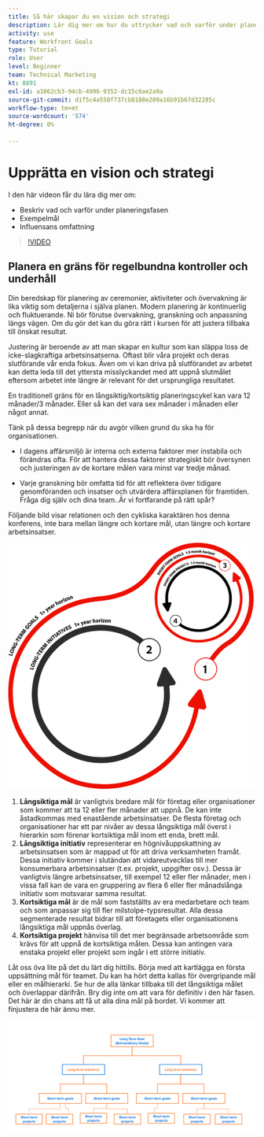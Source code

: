 ```yaml
---
title: Så här skapar du en vision och strategi
description: Lär dig mer om hur du uttrycker vad och varför under planeringsfasen, exempelmål och omfattningen av påverkan.
activity: use
feature: Workfront Goals
type: Tutorial
role: User
level: Beginner
team: Technical Marketing
kt: 8891
exl-id: a1062cb3-94cb-4996-9352-dc15c6ae2a9a
source-git-commit: d1f5c4a558f737cb8188e209a16b91b67d32285c
workflow-type: tm+mt
source-wordcount: '574'
ht-degree: 0%

---
```


# Upprätta en vision och strategi

I den här videon får du lära dig mer om:

* Beskriv vad och varför under planeringsfasen
* Exempelmål
* Influensans omfattning

>[!VIDEO](https://video.tv.adobe.com/v/335185/?quality=12)

## Planera en gräns för regelbundna kontroller och underhåll

Din beredskap för planering av ceremonier, aktiviteter och övervakning är lika viktig som detaljerna i själva planen. Modern planering är kontinuerlig och fluktuerande. Ni bör förutse övervakning, granskning och anpassning längs vägen. Om du gör det kan du göra rätt i kursen för att justera tillbaka till önskat resultat.

Justering är beroende av att man skapar en kultur som kan släppa loss de icke-slagkraftiga arbetsinsatserna. Oftast blir våra projekt och deras slutförande vår enda fokus. Även om vi kan driva på slutförandet av arbetet kan detta leda till det yttersta misslyckandet med att uppnå slutmålet eftersom arbetet inte längre är relevant för det ursprungliga resultatet.

En traditionell gräns för en långsiktig/kortsiktig planeringscykel kan vara 12 månader/3 månader. Eller så kan det vara sex månader i månaden eller något annat.

Tänk på dessa begrepp när du avgör vilken grund du ska ha för organisationen.

* I dagens affärsmiljö är interna och externa faktorer mer instabila och förändras ofta. För att hantera dessa faktorer strategiskt bör översynen och justeringen av de kortare målen vara minst var tredje månad.

* Varje granskning bör omfatta tid för att reflektera över tidigare genomföranden och insatser och utvärdera affärsplanen för framtiden. Fråga dig själv och dina team..Är vi fortfarande på rätt spår?

Följande bild visar relationen och den cykliska karaktären hos denna konferens, inte bara mellan längre och kortare mål, utan längre och kortare arbetsinsatser.

![En bild av en strategisk körningscykel](assets/02-workfront-goals-strategic-execution-cycle.png)

1. **Långsiktiga mål** är vanligtvis bredare mål för företag eller organisationer som kommer att ta 12 eller fler månader att uppnå. De kan inte åstadkommas med enastående arbetsinsatser. De flesta företag och organisationer har ett par nivåer av dessa långsiktiga mål överst i hierarkin som förenar kortsiktiga mål inom ett enda, brett mål.
1. **Långsiktiga initiativ** representerar en högnivåuppskattning av arbetsinsatsen som är mappad ut för att driva verksamheten framåt. Dessa initiativ kommer i slutändan att vidareutvecklas till mer konsumerbara arbetsinsatser (t.ex. projekt, uppgifter osv.). Dessa är vanligtvis längre arbetsinsatser, till exempel 12 eller fler månader, men i vissa fall kan de vara en gruppering av flera 6 eller fler månadslånga initiativ som motsvarar samma resultat.
1. **Kortsiktiga mål** är de mål som fastställts av era medarbetare och team och som anpassar sig till fler milstolpe-typsresultat. Alla dessa segmenterade resultat bidrar till att företagets eller organisationens långsiktiga mål uppnås överlag.
1. **Kortsiktiga projekt** hänvisa till det mer begränsade arbetsområde som krävs för att uppnå de kortsiktiga målen. Dessa kan antingen vara enstaka projekt eller projekt som ingår i ett större initiativ.

<!--
Your turn graphic
-->

Låt oss öva lite på det du lärt dig hittills. Börja med att kartlägga en första uppsättning mål för teamet. Du kan ha hört detta kallas för övergripande mål eller en målhierarki. Se hur de alla länkar tillbaka till det långsiktiga målet och överlappar därifrån. Bry dig inte om att vara för definitiv i den här fasen. Det här är din chans att få ut alla dina mål på bordet. Vi kommer att finjustera de här ännu mer.

![Grafik för att kartlägga mål på kort och lång sikt](assets/03-workfront-goals-goal-mapping.png)
